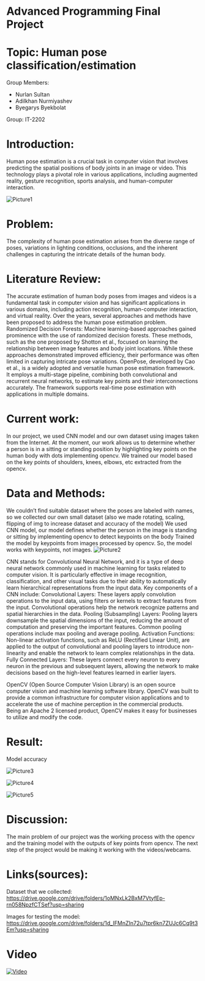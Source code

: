 # Advanced Programming Final Project 
# Topic: Human pose classification/estimation

Group Members:
- Nurlan Sultan
- Adilkhan Nurmiyashev
- Byegarys Byekbolat

Group: IT-2202

# Introduction:

Human pose estimation is a crucial task in computer vision that involves predicting the spatial positions of body joints in an image or video. This technology plays a pivotal role in various applications, including augmented reality, gesture recognition, sports analysis, and human-computer interaction.

![Picture1](https://github.com/ikillah/AP-final/assets/146191115/78761341-1085-4740-b992-5ea55ec72ec3)

# Problem:

The complexity of human pose estimation arises from the diverse range of poses, variations in lighting conditions, occlusions, and the inherent challenges in capturing the intricate details of the human body.

# Literature Review:

The accurate estimation of human body poses from images and videos is a fundamental task in computer vision and has significant applications in various domains, including action recognition, human-computer interaction, and virtual reality. Over the years, several approaches and methods have been proposed to address the human pose estimation problem.
Randomized Decision Forests: Machine learning-based approaches gained prominence with the use of randomized decision forests. These methods, such as the one proposed by Shotton et al., focused on learning the relationship between image features and body joint locations. While these approaches demonstrated improved efficiency, their performance was often limited in capturing intricate pose variations.
OpenPose, developed by Cao et al., is a widely adopted and versatile human pose estimation framework. It employs a multi-stage pipeline, combining both convolutional and recurrent neural networks, to estimate key points and their interconnections accurately. The framework supports real-time pose estimation with applications in multiple domains.


# Current work:

In our project, we used CNN model and our own dataset using images taken from the Internet. At the moment, our work allows us to determine whether a person is in a sitting or standing position by highlighting key points on the human body with dots implementing opencv. We trained our model based on the key points of shoulders, knees, elbows, etc extracted from the opencv.

# Data and Methods:

We couldn’t find suitable dataset where the poses are labeled with names, so we collected our own small dataset (also we made rotating, scaling, flipping of img to increase dataset and accuracy of the model)
We used CNN model, our model defines whether the person in the image is standing or sitting  by implementing opencv to detect keypoints on the body
Trained the model by keypoints from images processed by opencv. So, the model works with keypoints, not images.
![Picture2](https://github.com/ikillah/AP-final/assets/146191115/f9a6437b-3e38-4820-b7e7-57497aeb5feb)

CNN stands for Convolutional Neural Network, and it is a type of deep neural network commonly used in machine learning for tasks related to computer vision.
It is particularly effective in image recognition, classification, and other visual tasks due to their ability to automatically learn hierarchical representations from the input data.
Key components of a CNN include:
Convolutional Layers: These layers apply convolution operations to the input data, using filters or kernels to extract features from the input. Convolutional operations help the network recognize patterns and spatial hierarchies in the data.
Pooling (Subsampling) Layers: Pooling layers downsample the spatial dimensions of the input, reducing the amount of computation and preserving the important features. Common pooling operations include max pooling and average pooling.
Activation Functions: Non-linear activation functions, such as ReLU (Rectified Linear Unit), are applied to the output of convolutional and pooling layers to introduce non-linearity and enable the network to learn complex relationships in the data.
Fully Connected Layers: These layers connect every neuron to every neuron in the previous and subsequent layers, allowing the network to make decisions based on the high-level features learned in earlier layers.


OpenCV (Open Source Computer Vision Library) is an open source computer vision and machine learning software library. OpenCV was built to provide a common infrastructure for computer vision applications and to accelerate the use of machine perception in the commercial products. Being an Apache 2 licensed product, OpenCV makes it easy for businesses to utilize and modify the code.


# Result:

Model accuracy

![Picture3](https://github.com/ikillah/AP-final/assets/146191115/c9a26d5b-fd29-4daf-9e69-f06c633243fc)

![Picture4](https://github.com/ikillah/AP-final/assets/146191115/996f47b9-3e78-481c-963d-31c748b34a50)

![Picture5](https://github.com/ikillah/AP-final/assets/146191115/35fda7de-3b45-4fae-ac78-10e196f100b8)

# Discussion:

The main problem of our project was the working process with the opencv and the training model with the outputs of key points from opencv.
The next step of the project would be making it working with the videos/webcams.

# Links(sources):

Dataset that we collected: https://drive.google.com/drive/folders/1oMNxLk2BxM7VtyfEp-rn058NpzfCTSef?usp=sharing

Images for testing the model: https://drive.google.com/drive/folders/1d_IFMnZIn72u7tpr6kn7ZUJc6Cq9t3Em?usp=sharing

# Video

[![Video](https://img.youtube.com/vi/SbByNUsxohc/0.jpg)](https://www.youtube.com/watch?v=SbByNUsxohc-Y "Advanced Programming Final Project (Human Pose Estimation using OpenCV)")

